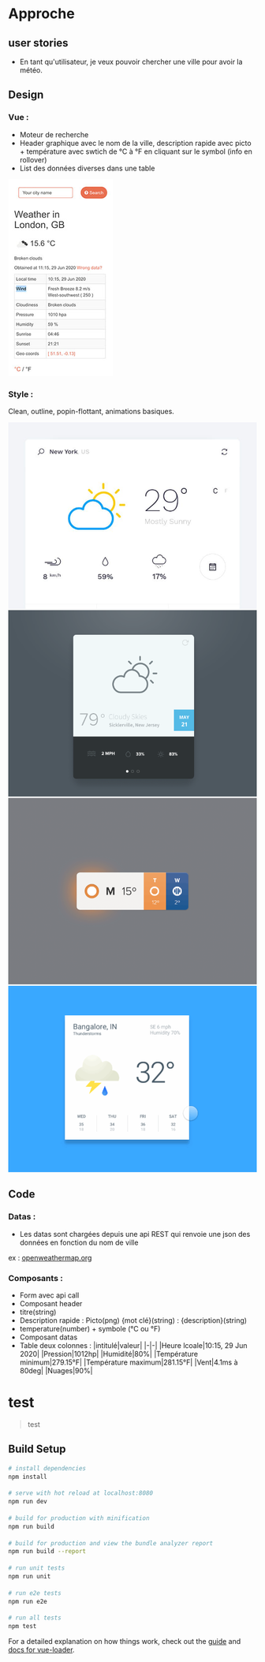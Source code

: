 # Approche

## user stories

- En tant qu'utilisateur, je veux pouvoir chercher une ville pour avoir la météo.


## Design

### Vue :

- Moteur de recherche
- Header graphique avec le nom de la ville, description rapide avec picto + température avec swtich de °C à °F en cliquant sur le symbol (info en rollover)
- List des données diverses dans une table

![ex1](mdcontent/module-ex1.jpg)

### Style :

Clean, outline, popin-flottant, animations basiques.

![ex1](mdcontent/design-ex1.jpg)![ex2](mdcontent/design-ex2.png)![ex2](mdcontent/design-ex3.gif)![ex2](mdcontent/material_design_weather.gif)

## Code

### Datas :

- Les datas sont chargées depuis une api REST qui renvoie une json des données en fonction du nom de ville

ex : [openweathermap.org](https://samples.openweathermap.org/data/2.5/weather?q=London,uk&appid=439d4b804bc8187953eb36d2a8c26a02)

### Composants :

 - Form avec api call
 - Composant header
  - titre(string)
  - Description rapide : Picto(png) {mot clé}(string) : {description}(string)
  - temperature(number) + symbole (°C ou °F)
 - Composant datas
  - Table deux colonnes :
  |intitulé|valeur|
  |-|-|
  |Heure lcoale|10:15, 29 Jun 2020|
  |Pression|1012hp|
  |Humidité|80%|
  |Température minimum|279.15°F|
  |Température maximum|281.15°F|
  |Vent|4.1ms à 80deg|
  |Nuages|90%|



# test

> test

## Build Setup

``` bash
# install dependencies
npm install

# serve with hot reload at localhost:8080
npm run dev

# build for production with minification
npm run build

# build for production and view the bundle analyzer report
npm run build --report

# run unit tests
npm run unit

# run e2e tests
npm run e2e

# run all tests
npm test
```

For a detailed explanation on how things work, check out the [guide](http://vuejs-templates.github.io/webpack/) and [docs for vue-loader](http://vuejs.github.io/vue-loader).
